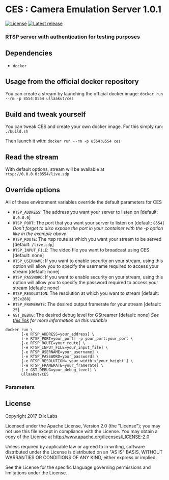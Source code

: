 # CES : Camera Emulation Server 1.0.1

[![License](https://img.shields.io/badge/license-Apache-blue.svg)](#license)
[![Latest release](https://img.shields.io/badge/release-1.0.0-green.svg)](https://github.com/EtixLabs/CES/releases/latest)

### RTSP server with authentication for testing purposes

## Dependencies

* `docker`

## Usage from the official docker repository

You can create a stream by launching the official docker image: 
`docker run --rm -p 8554:8554 ullaakut/ces`

## Build and tweak yourself

You can tweak CES and create your own docker image. For this simply run: 
`./build.sh`

Then launch it with:
`docker run --rm -p 8554:8554 ces`

## Read the stream

With default options, stream will be available at `rtsp://0.0.0.0:8554/live.sdp`

## Override options

All of these environment variables override the default parameters for CES
* `RTSP_ADDRESS`: The address you want your server to listen on [default: `0.0.0.0`]
* `RTSP_PORT`: The port that you want your server to listen on [default: `8554`] _Don't forget to also expose the port in your container with the -p option like in the example above_
* `RTSP_ROUTE`: The rtsp route at which you want your stream to be served [default: `/live.sdp`]
* `RTSP_INPUT_FILE`: The video file you want to broadcast using CES [default: none]
* `RTSP_USERNAME`: If you want to enable security on your stream, using this option will allow you to specify the username required to access your stream [default: none]
* `RTSP_PASSWORD`: If you want to enable security on your stream, using this option will allow you to specify the password required to access your stream [default: none]
* `RTSP_RESOLUTION`: The resolution at which you want to stream [default: `352x288`]
* `RTSP_FRAMERATE`: The desired output framerate for your stream [default: `25`]
* `GST_DEBUG`: The desired debug level for GStreamer [default: none] _See [this link](https://gstreamer.freedesktop.org/data/doc/gstreamer/head/gstreamer/html/gst-running.html) for more information on this variable_

```
docker run \
       [-e RTSP_ADDRESS=your_address] \
       [-e RTSP_PORT=your_port] -p your_port:your_port \
       [-e RTSP_ROUTE=your_route] \
       [-e RTSP_INPUT_FILE=your_input_file] \
       [-e RTSP_USERNAME=your_username] \
       [-e RTSP_PASSWORD=your_password] \
       [-e RTSP_RESOLUTION='your_width'x'your_height'] \
       [-e RTSP_FRAMERATE=your_framerate] \
       [-e GST_DEBUG=your_debug_level] \
       ullaakut/CES
```

### Parameters

## License

Copyright 2017 Etix Labs

Licensed under the Apache License, Version 2.0 (the "License");
you may not use this file except in compliance with the License.
You may obtain a copy of the License at http://www.apache.org/licenses/LICENSE-2.0

Unless required by applicable law or agreed to in writing, software distributed under the License is distributed on an "AS IS" BASIS, WITHOUT WARRANTIES OR CONDITIONS OF ANY KIND, either express or implied.

See the License for the specific language governing permissions and limitations under the License.
